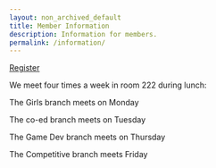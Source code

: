 ```yaml
---
layout: non_archived_default
title: Member Information
description: Information for members.
permalink: /information/
---
```


[Register](/register/)

We meet four times a week in room 222 during lunch:

The Girls branch meets on Monday

The co-ed branch meets on Tuesday

The Game Dev branch meets on Thursday

The Competitive branch meets Friday

